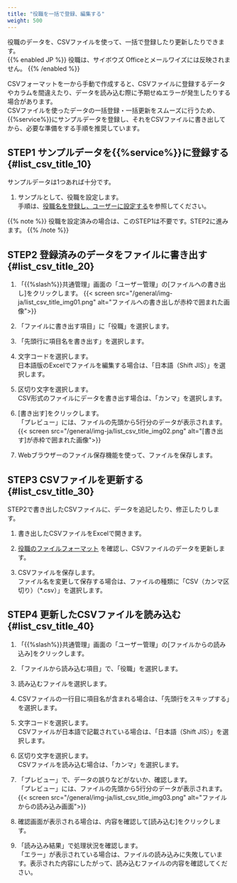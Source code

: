 ```yaml
---
title: "役職を一括で登録、編集する"
weight: 500
---
```


役職のデータを、CSVファイルを使って、一括で登録したり更新したりできます。  
{{% enabled JP %}}
役職は、サイボウズ Officeとメールワイズには反映されません。
{{% /enabled %}}

CSVフォーマットを一から手動で作成すると、CSVファイルに登録するデータやカラムを間違えたり、データを読み込む際に予期せぬエラーが発生したりする場合があります。  
CSVファイルを使ったデータの一括登録・一括更新をスムーズに行うため、{{%service%}}にサンプルデータを登録し、それをCSVファイルに書き出してから、必要な準備をする手順を推奨しています。

## STEP1 サンプルデータを{{%service%}}に登録する {#list_csv_title_10}

サンプルデータは1つあれば十分です。  

1. サンプルとして、役職を設定します。  
  手順は、[役職名を登録し、ユーザーに設定する](/general/ja/admin/list_useradmin/list_title/title.html)を参照してください。

{{% note %}}
役職を設定済みの場合は、このSTEP1は不要です。STEP2に進みます。
{{% /note %}}

## STEP2 登録済みのデータをファイルに書き出す {#list_csv_title_20}

1. 「{{%slash%}}共通管理」画面の「ユーザー管理」の[ファイルへの書き出し]をクリックします。
  {{< screen src="/general/img-ja/list_csv_title_img01.png" alt="ファイルへの書き出しが赤枠で囲まれた画像">}}

1. 「ファイルに書き出す項目」に「役職」を選択します。  

1. 「先頭行に項目名を書き出す」を選択します。  

1. 文字コードを選択します。  
  日本語版のExcelでファイルを編集する場合は、「日本語（Shift JIS）」を選択します。  

1. 区切り文字を選択します。  
  CSV形式のファイルにデータを書き出す場合は、「カンマ」を選択します。  

1. [書き出す]をクリックします。  
  「プレビュー」には、ファイルの先頭から5行分のデータが表示されます。  
  {{< screen src="/general/img-ja/list_csv_title_img02.png" alt="[書き出す]が赤枠で囲まれた画像">}}

1. Webブラウザーのファイル保存機能を使って、ファイルを保存します。  

## STEP3 CSVファイルを更新する {#list_csv_title_30}

STEP2で書き出したCSVファイルに、データを追記したり、修正したりします。  

1. 書き出したCSVファイルをExcelで開きます。  

1. [役職のファイルフォーマット](/general/ja/admin/list_useradmin/list_csv/list_format/title.html) を確認し、CSVファイルのデータを更新します。  

1. CSVファイルを保存します。  
  ファイル名を変更して保存する場合は、ファイルの種類に「CSV（カンマ区切り）（&ast;.csv）」を選択します。

## STEP4 更新したCSVファイルを読み込む {#list_csv_title_40}

1. 「{{%slash%}}共通管理」画面の「ユーザー管理」の[ファイルからの読み込み]をクリックします。  

1. 「ファイルから読み込む項目」で、「役職」を選択します。  

1. 読み込むファイルを選択します。  

1. CSVファイルの一行目に項目名が含まれる場合は、「先頭行をスキップする」を選択します。  

1. 文字コードを選択します。  
   CSVファイルが日本語で記載されている場合は、「日本語（Shift JIS）」を選択します。  

1. 区切り文字を選択します。  
  CSVファイルを読み込む場合は、「カンマ」を選択します。  

1. 「プレビュー」で、データの誤りなどがないか、確認します。  
  「プレビュー」には、ファイルの先頭から5行分のデータが表示されます。  
  {{< screen src="/general/img-ja/list_csv_title_img03.png" alt="ファイルからの読み込み画面">}}

1. 確認画面が表示される場合は、内容を確認して[読み込む]をクリックします。  

1. 「読み込み結果」で処理状況を確認します。  
  「エラー」が表示されている場合は、ファイルの読み込みに失敗しています。表示された内容にしたがって、読み込むファイルの内容を確認してください。  
